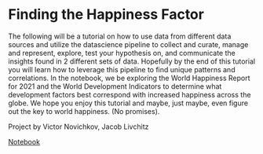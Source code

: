 # Finding the Happiness Factor

The following will be a tutorial on how to use data from different data sources and utilize the datascience pipeline to collect and curate, manage and represent, explore, test your hypothesis on, and communicate the insights found in 2 different sets of data. Hopefully by the end of this tutorial you will learn how to leverage this pipeline to find unique patterns and correlations. In the notebook, we be exploring the World Happiness Report for 2021 and the World Development Indicators to determine what development factors best correspond with increased happiness across the globe. We hope you enjoy this tutorial and maybe, just maybe, even figure out the key to world happiness. (No promises).

Project by Victor Novichkov, Jacob Livchitz

[Notebook](https://alderie.github.io/happinessfactor/)